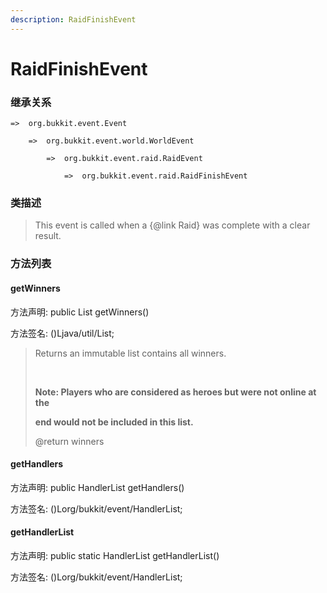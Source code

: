 ```yaml
---
description: RaidFinishEvent
---
```


# RaidFinishEvent

### 继承关系

    =>  org.bukkit.event.Event

        =>  org.bukkit.event.world.WorldEvent

            =>  org.bukkit.event.raid.RaidEvent

                =>  org.bukkit.event.raid.RaidFinishEvent

### 类描述

> This event is called when a {@link Raid} was complete with a clear result.

### 方法列表

#### getWinners

方法声明: public List<Player> getWinners()

方法签名: ()Ljava/util/List;

> Returns an immutable list contains all winners.
>
> <br>
>
> <b>Note: Players who are considered as heroes but were not online at the
>
> end would not be included in this list.</b>
>
> @return winners

#### getHandlers

方法声明: public HandlerList getHandlers()

方法签名: ()Lorg/bukkit/event/HandlerList;

#### getHandlerList

方法声明: public static HandlerList getHandlerList()

方法签名: ()Lorg/bukkit/event/HandlerList;